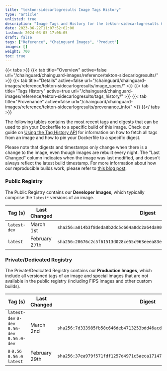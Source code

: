 ```yaml
---
title: "tekton-sidecarlogresults Image Tags History"
type: "article"
unlisted: true
description: "Image Tags and History for the tekton-sidecarlogresults Chainguard Image"
date: 2023-06-22T11:07:52+02:00
lastmod: 2024-03-05 17:06:05
draft: false
tags: ["Reference", "Chainguard Images", "Product"]
images: []
weight: 700
toc: true
---
```


{{< tabs >}}
{{< tab title="Overview" active=false url="/chainguard/chainguard-images/reference/tekton-sidecarlogresults/" >}}
{{< tab title="Details" active=false url="/chainguard/chainguard-images/reference/tekton-sidecarlogresults/image_specs/" >}}
{{< tab title="Tags History" active=true url="/chainguard/chainguard-images/reference/tekton-sidecarlogresults/tags_history/" >}}
{{< tab title="Provenance" active=false url="/chainguard/chainguard-images/reference/tekton-sidecarlogresults/provenance_info/" >}}
{{</ tabs >}}

The following tables contains the most recent tags and digests that can be used to pin your Dockerfile to a specific build of this image. Check our guide on [Using the Tag History API](/chainguard/chainguard-images/using-the-tag-history-api/) for information on how to fetch all tags from an image and how to pin your Dockerfile to a specific digest.

Please note that digests and timestamps only change when there is a change to the image, even though images are rebuilt every night. The "Last Changed" column indicates when the image was last modified, and doesn't always reflect the latest build timestamp. For more information about how our reproducible builds work, please refer to [this blog post](https://www.chainguard.dev/unchained/reproducing-chainguards-reproducible-image-builds).

### Public Registry
The Public Registry contains our **Developer Images**, which typically comprise the `latest*` versions of an image.

| Tag (s)       | Last Changed  | Digest                                                                    |
|---------------|---------------|---------------------------------------------------------------------------|
|  `latest-dev` | March 1st     | `sha256:a014b3f8deda8b2dc5c664a8dc2a64da9083d6b8c7829d070e3431283a32d621` |
|  `latest`     | February 27th | `sha256:20676c2c5f61513d028ce55c963eeea83ea5e8d9649e955de95d2e072300206f` |


### Private/Dedicated Registry
The Private/Dedicated Registry contains our **Production Images**, which include all versioned tags of an image and special images that are not available in the public registry (including FIPS images and other custom builds).

| Tag (s)                                       | Last Changed  | Digest                                                                    |
|-----------------------------------------------|---------------|---------------------------------------------------------------------------|
|  `latest-dev` `0-dev` `0.56-dev` `0.56.0-dev` | March 2nd     | `sha256:7d333985fb58c646deb4713253bdd46acdecf7fc689721595cf79e57f879f5b3` |
|  `0` `0.56` `0.56.0` `latest`                 | February 29th | `sha256:37ea979f571fdf1257d4971c5aeca171474c52b0289041c5e26a7e04d9c1fde2` |

